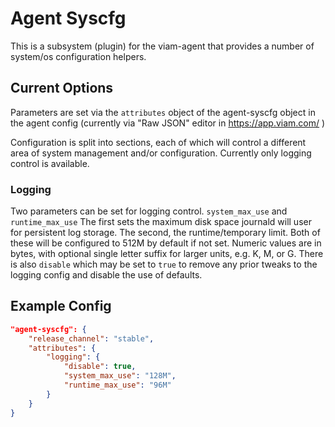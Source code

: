 # Agent Syscfg
This is a subsystem (plugin) for the viam-agent that provides a number of system/os configuration helpers.

## Current Options
Parameters are set via the `attributes` object of the agent-syscfg object in the agent config (currently via "Raw JSON" editor in https://app.viam.com/ )

Configuration is split into sections, each of which will control a different area of system management and/or configuration. Currently only logging control is available.

### Logging
Two parameters can be set for logging control. `system_max_use` and `runtime_max_use` The first sets the maximum disk space journald will user for persistent log storage. The second, the runtime/temporary limit. Both of these will be configured to 512M by default if not set. Numeric values are in bytes, with optional single letter suffix for larger units, e.g. K, M, or G.
There is also `disable` which may be set to `true` to remove any prior tweaks to the logging config and disable the use of defaults.

## Example Config

```json
"agent-syscfg": {
	"release_channel": "stable",
	"attributes": {
		"logging": {
			"disable": true,
			"system_max_use": "128M",
			"runtime_max_use": "96M"
		}
	}
}
```
